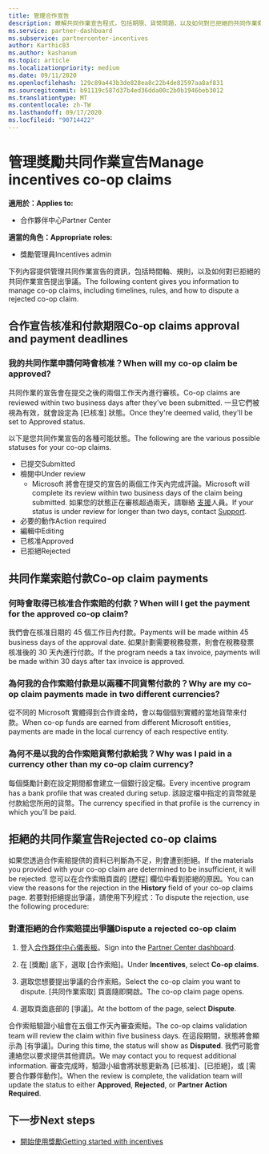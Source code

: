 ```yaml
---
title: 管理合作宣告
description: 瞭解共同作業宣告程式，包括期限、貨幣問題，以及如何對已拒絕的共同作業索賠發出爭議。
ms.service: partner-dashboard
ms.subservice: partnercenter-incentives
author: Karthic83
ms.author: kashanum
ms.topic: article
ms.localizationpriority: medium
ms.date: 09/11/2020
ms.openlocfilehash: 129c89a443b3de828ea8c22b4de82597aa8af831
ms.sourcegitcommit: b91119c587d37b4ed36dda00c2b0b1946beb3012
ms.translationtype: MT
ms.contentlocale: zh-TW
ms.lasthandoff: 09/17/2020
ms.locfileid: "90714422"
---
```

# <a name="manage-incentives-co-op-claims"></a><span data-ttu-id="641bc-103">管理獎勵共同作業宣告</span><span class="sxs-lookup"><span data-stu-id="641bc-103">Manage incentives co-op claims</span></span>

<span data-ttu-id="641bc-104">**適用於：**</span><span class="sxs-lookup"><span data-stu-id="641bc-104">**Applies to:**</span></span>

- <span data-ttu-id="641bc-105">合作夥伴中心</span><span class="sxs-lookup"><span data-stu-id="641bc-105">Partner Center</span></span>

<span data-ttu-id="641bc-106">**適當的角色：**</span><span class="sxs-lookup"><span data-stu-id="641bc-106">**Appropriate roles:**</span></span>

- <span data-ttu-id="641bc-107">獎勵管理員</span><span class="sxs-lookup"><span data-stu-id="641bc-107">Incentives admin</span></span>

<span data-ttu-id="641bc-108">下列內容提供管理共同作業宣告的資訊，包括時間軸、規則，以及如何對已拒絕的共同作業宣告提出爭議。</span><span class="sxs-lookup"><span data-stu-id="641bc-108">The following content gives you information to manage co-op claims, including timelines, rules, and how to dispute a rejected co-op claim.</span></span>

## <a name="co-op-claims-approval-and-payment-deadlines"></a><span data-ttu-id="641bc-109">合作宣告核准和付款期限</span><span class="sxs-lookup"><span data-stu-id="641bc-109">Co-op claims approval and payment deadlines</span></span>

### <a name="when-will-my-co-op-claim-be-approved"></a><span data-ttu-id="641bc-110">我的共同作業申請何時會核准？</span><span class="sxs-lookup"><span data-stu-id="641bc-110">When will my co-op claim be approved?</span></span>

<span data-ttu-id="641bc-111">共同作業的宣告會在提交之後的兩個工作天內進行審核。</span><span class="sxs-lookup"><span data-stu-id="641bc-111">Co-op claims are reviewed within two business days after they've been submitted.</span></span> <span data-ttu-id="641bc-112">一旦它們被視為有效，就會設定為 [已核准] 狀態。</span><span class="sxs-lookup"><span data-stu-id="641bc-112">Once they're deemed valid, they'll be set to Approved status.</span></span>  

<span data-ttu-id="641bc-113">以下是您共同作業宣告的各種可能狀態。</span><span class="sxs-lookup"><span data-stu-id="641bc-113">The following are the various possible statuses for your co-op claims.</span></span>

- <span data-ttu-id="641bc-114">已提交</span><span class="sxs-lookup"><span data-stu-id="641bc-114">Submitted</span></span>
- <span data-ttu-id="641bc-115">檢閱中</span><span class="sxs-lookup"><span data-stu-id="641bc-115">Under review</span></span>
  - <span data-ttu-id="641bc-116">Microsoft 將會在提交的宣告的兩個工作天內完成評論。</span><span class="sxs-lookup"><span data-stu-id="641bc-116">Microsoft will complete its review within two business days of the claim being submitted.</span></span> <span data-ttu-id="641bc-117">如果您的狀態正在審核超過兩天，請聯絡 [支援](https://partner.microsoft.com/dashboard/support/incentives/servicerequests?category=incentives)人員。</span><span class="sxs-lookup"><span data-stu-id="641bc-117">If your status is under review for longer than two days, contact [Support](https://partner.microsoft.com/dashboard/support/incentives/servicerequests?category=incentives).</span></span>
- <span data-ttu-id="641bc-118">必要的動作</span><span class="sxs-lookup"><span data-stu-id="641bc-118">Action required</span></span>
- <span data-ttu-id="641bc-119">編輯中</span><span class="sxs-lookup"><span data-stu-id="641bc-119">Editing</span></span>
- <span data-ttu-id="641bc-120">已核准</span><span class="sxs-lookup"><span data-stu-id="641bc-120">Approved</span></span>
- <span data-ttu-id="641bc-121">已拒絕</span><span class="sxs-lookup"><span data-stu-id="641bc-121">Rejected</span></span>

## <a name="co-op-claim-payments"></a><span data-ttu-id="641bc-122">共同作業索賠付款</span><span class="sxs-lookup"><span data-stu-id="641bc-122">Co-op claim payments</span></span>

### <a name="when-will-i-get-the-payment-for-the-approved-co-op-claim"></a><span data-ttu-id="641bc-123">何時會取得已核准合作索賠的付款？</span><span class="sxs-lookup"><span data-stu-id="641bc-123">When will I get the payment for the approved co-op claim?</span></span>

<span data-ttu-id="641bc-124">我們會在核准日期的 45 個工作日內付款。</span><span class="sxs-lookup"><span data-stu-id="641bc-124">Payments will be made within 45 business days of the approval date.</span></span> <span data-ttu-id="641bc-125">如果計劃需要稅務發票，則會在稅務發票核准後的 30 天內進行付款。</span><span class="sxs-lookup"><span data-stu-id="641bc-125">If the program needs a tax invoice, payments will be made within 30 days after tax invoice is approved.</span></span>

### <a name="why-are-my-co-op-claim-payments-made-in-two-different-currencies"></a><span data-ttu-id="641bc-126">為何我的合作索賠付款是以兩種不同貨幣付款的？</span><span class="sxs-lookup"><span data-stu-id="641bc-126">Why are my co-op claim payments made in two different currencies?</span></span>

<span data-ttu-id="641bc-127">從不同的 Microsoft 實體得到合作資金時，會以每個個別實體的當地貨幣來付款。</span><span class="sxs-lookup"><span data-stu-id="641bc-127">When co-op funds are earned from different Microsoft entities, payments are made in the local currency of each respective entity.</span></span>  

### <a name="why-was-i-paid-in-a-currency-other-than-my-co-op-claim-currency"></a><span data-ttu-id="641bc-128">為何不是以我的合作索賠貨幣付款給我？</span><span class="sxs-lookup"><span data-stu-id="641bc-128">Why was I paid in a currency other than my co-op claim currency?</span></span>

<span data-ttu-id="641bc-129">每個獎勵計劃在設定期間都會建立一個銀行設定檔。</span><span class="sxs-lookup"><span data-stu-id="641bc-129">Every incentive program has a bank profile that was created during setup.</span></span> <span data-ttu-id="641bc-130">該設定檔中指定的貨幣就是付款給您所用的貨幣。</span><span class="sxs-lookup"><span data-stu-id="641bc-130">The currency specified in that profile is the currency in which you’ll be paid.</span></span>

## <a name="rejected-co-op-claims"></a><span data-ttu-id="641bc-131">拒絕的共同作業宣告</span><span class="sxs-lookup"><span data-stu-id="641bc-131">Rejected co-op claims</span></span>

<span data-ttu-id="641bc-132">如果您透過合作索賠提供的資料已判斷為不足，則會遭到拒絕。</span><span class="sxs-lookup"><span data-stu-id="641bc-132">If the materials you provided with your co-op claim are determined to be insufficient, it will be rejected.</span></span> <span data-ttu-id="641bc-133">您可以在合作索賠頁面的 [歷程] 欄位中看到拒絕的原因。</span><span class="sxs-lookup"><span data-stu-id="641bc-133">You can view the reasons for the rejection in the **History** field of your co-op claims page.</span></span> <span data-ttu-id="641bc-134">若要對拒絕提出爭議，請使用下列程式：</span><span class="sxs-lookup"><span data-stu-id="641bc-134">To dispute the rejection, use the following procedure:</span></span>

### <a name="dispute-a-rejected-co-op-claim"></a><span data-ttu-id="641bc-135">對遭拒絕的合作索賠提出爭議</span><span class="sxs-lookup"><span data-stu-id="641bc-135">Dispute a rejected co-op claim</span></span>

1. <span data-ttu-id="641bc-136">登入[合作夥伴中心儀表板](https://partner.microsoft.com/dashboard/)。</span><span class="sxs-lookup"><span data-stu-id="641bc-136">Sign into the [Partner Center dashboard](https://partner.microsoft.com/dashboard/).</span></span>

2. <span data-ttu-id="641bc-137">在 [獎勵] 底下，選取 [合作索賠]。</span><span class="sxs-lookup"><span data-stu-id="641bc-137">Under **Incentives**, select **Co-op claims**.</span></span>

3. <span data-ttu-id="641bc-138">選取您想要提出爭議的合作索賠。</span><span class="sxs-lookup"><span data-stu-id="641bc-138">Select the co-op claim you want to dispute.</span></span> <span data-ttu-id="641bc-139">[共同作業索取] 頁面隨即開啟。</span><span class="sxs-lookup"><span data-stu-id="641bc-139">The co-op claim page opens.</span></span>

4. <span data-ttu-id="641bc-140">選取頁面底部的 [爭議]。</span><span class="sxs-lookup"><span data-stu-id="641bc-140">At the bottom of the page, select **Dispute**.</span></span>

<span data-ttu-id="641bc-141">合作索賠驗證小組會在五個工作天內審查索賠。</span><span class="sxs-lookup"><span data-stu-id="641bc-141">The co-op claims validation team will review the claim within five business days.</span></span> <span data-ttu-id="641bc-142">在這段期間，狀態將會顯示為 [有爭議]。</span><span class="sxs-lookup"><span data-stu-id="641bc-142">During this time, the status will show as **Disputed**.</span></span> <span data-ttu-id="641bc-143">我們可能會連絡您以要求提供其他資訊。</span><span class="sxs-lookup"><span data-stu-id="641bc-143">We may contact you to request additional information.</span></span> <span data-ttu-id="641bc-144">審查完成時，驗證小組會將狀態更新為 [已核准]、[已拒絕]，或 [需要合作夥伴動作]。</span><span class="sxs-lookup"><span data-stu-id="641bc-144">When the review is complete, the validation team will update the status to either **Approved**, **Rejected**, or **Partner Action Required**.</span></span>

## <a name="next-steps"></a><span data-ttu-id="641bc-145">下一步</span><span class="sxs-lookup"><span data-stu-id="641bc-145">Next steps</span></span>

- [<span data-ttu-id="641bc-146">開始使用獎勵</span><span class="sxs-lookup"><span data-stu-id="641bc-146">Getting started with incentives</span></span>](incentives-get-started-intro.md)
